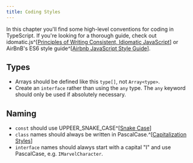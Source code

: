 ```yaml
---
title: Coding Styles
---
```


In this chapter you'll find some high-level conventions for coding in TypeScript. If you're looking for a thorough guide, check out idomatic.js^[[Principles of Writing Consistent, Idiomatic JavaScript](https://github.com/rwaldron/idiomatic.js)] or AirBnB's ES6 style guide^[[Airbnb JavaScript Style Guide](https://github.com/airbnb/javascript)].

## Types

- Arrays should be defined like this `type[]`, not `Array<type>`.
- Create an `interface` rather than using the `any` type.
The `any` keyword should only be used if absolutely necessary.

## Naming

- `const` should use UPPEER_SNAKE_CASE^[[Snake Case](https://en.wikipedia.org/wiki/Snake_case)]
- `class` names should always be written in PascalCase.^[[Capitalization Styles](https://msdn.microsoft.com/en-us/library/x2dbyw72(v=vs.71).aspx)]
- `interface` names should alawys start with a capital "I" and use PascalCase, e.g. `IMarvelCharacter`.


